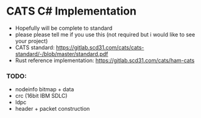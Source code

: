 # CATS C# Implementation
* Hopefully will be complete to standard
* please please tell me if you use this (not required but i would like to see your project)
* CATS standard: https://gitlab.scd31.com/cats/cats-standard/-/blob/master/standard.pdf
* Rust reference implementation: https://gitlab.scd31.com/cats/ham-cats

### TODO:
* nodeinfo bitmap + data
* crc (16bit IBM SDLC)
* ldpc
* header + packet construction